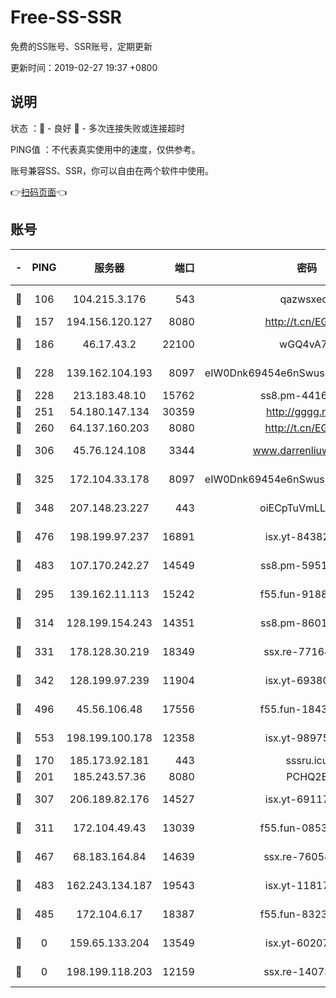 # Free-SS-SSR

免费的SS账号、SSR账号，定期更新

更新时间：2019-02-27 19:37 +0800

## 说明

状态     ：🙂 - 良好 🙁 - 多次连接失败或连接超时

PING值   ：不代表真实使用中的速度，仅供参考。

账号兼容SS、SSR，你可以自由在两个软件中使用。

👉[扫码页面](https://liesauer.github.io/free-ss-ssr.github.io/)👈

## 账号

|-|PING|服务器|端口|密码|加密方式|区域|
|:----:|:----:|:-----:|-----:|:----:|:----:|:----:|
|🙂|106|104.215.3.176|543|qazwsxedc|aes-256-gcm|JP|
|🙂|157|194.156.120.127|8080|http://t.cn/EGJIyrl|rc4-md5|RU|
|🙂|186|46.17.43.2|22100|wGQ4vA7D|aes-256-gcm|RU|
|🙂|228|139.162.104.193|8097|eIW0Dnk69454e6nSwuspv9DmS201tQ0D|aes-256-cfb|JP|
|🙂|228|213.183.48.10|15762|ss8.pm-44164718|rc4-md5|RU|
|🙂|251|54.180.147.134|30359|http://gggg.rocks|chacha20|KR|
|🙂|260|64.137.160.203|8080|http://t.cn/EGJIyrl|rc4-md5|CA|
|🙂|306|45.76.124.108|3344|www.darrenliuwei.com|aes-256-cfb|AU|
|🙂|325|172.104.33.178|8097|eIW0Dnk69454e6nSwuspv9DmS201tQ0D|aes-256-cfb|SG|
|🙂|348|207.148.23.227|443|oiECpTuVmLLxk4Ts|aes-256-cfb|US|
|🙂|476|198.199.97.237|16891|isx.yt-84382608|aes-256-cfb|US|
|🙂|483|107.170.242.27|14549|ss8.pm-59512535|aes-256-cfb|US|
|🙂|295|139.162.11.113|15242|f55.fun-91886429|aes-256-cfb|SG|
|🙂|314|128.199.154.243|14351|ss8.pm-86017708|aes-256-cfb|SG|
|🙂|331|178.128.30.219|18349|ssx.re-77164878|aes-256-cfb|SG|
|🙂|342|128.199.97.239|11904|isx.yt-69380692|aes-256-cfb|SG|
|🙂|496|45.56.106.48|17556|f55.fun-18434064|aes-256-cfb|US|
|🙂|553|198.199.100.178|12358|isx.yt-98975668|aes-256-cfb|US|
|🙁|170|185.173.92.181|443|sssru.icu|rc4-md5|RU|
|🙁|201|185.243.57.36|8080|PCHQ2E|rc4-md5|US|
|🙁|307|206.189.82.176|14527|isx.yt-69117684|aes-256-cfb|SG|
|🙁|311|172.104.49.43|13039|f55.fun-08537634|aes-256-cfb|SG|
|🙁|467|68.183.164.84|14639|ssx.re-76058671|aes-256-cfb|US|
|🙁|483|162.243.134.187|19543|isx.yt-11817529|aes-256-cfb|US|
|🙁|485|172.104.6.17|18387|f55.fun-83237856|aes-256-cfb|US|
|🙁|0|159.65.133.204|13549|isx.yt-60207072|aes-256-cfb|SG|
|🙁|0|198.199.118.203|12159|ssx.re-14073508|aes-256-cfb|US|
